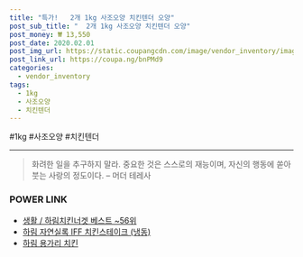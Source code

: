 ```yaml
--- 
title: "특가!   2개 1kg 사조오양 치킨텐더 오양" 
post_sub_title: "  2개 1kg 사조오양 치킨텐더 오양" 
post_money: ₩ 13,550 
post_date: 2020.02.01 
post_img_url: https://static.coupangcdn.com/image/vendor_inventory/images/2018/08/23/17/2/ca505d65-1efd-4cea-9712-0d331a74def2.jpg 
post_link_url: https://coupa.ng/bnPMd9 
categories: 
  - vendor_inventory 
tags: 
  - 1kg 
  - 사조오양 
  - 치킨텐더 
--- 
```

  #1kg #사조오양 #치킨텐더 
<hr> 

> 화려한 일을 추구하지 말라. 중요한 것은 스스로의 재능이며, 자신의 행동에 쏟아 붓는 사랑의 정도이다. – 머더 테레사 


### POWER LINK

* <a href="https://blog.naver.com/santokki14/221792921267" target="_blank">생활 / 하림치킨너겟 베스트 ~56위</a>
* <a href="https://blog.naver.com/sakai111/221785421805" target="_blank">하림 자연실록 IFF 치킨스테이크 (냉동)</a>
* <a href="https://blog.naver.com/fasyy4321/221792265591" target="_blank">하림 용가리 치킨</a>
